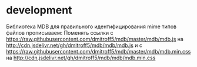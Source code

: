 # development
Библиотека MDB
для правильного идентифицирования mime типов файлов прописываем:
Поменять ссылки с <br>
https://raw.githubusercontent.com/dmitroff5/mdb/master/mdb/mdb.js
на
http://cdn.jsdelivr.net/gh/dmitroff5/mdb/mdb/mdb.js
и с
https://raw.githubusercontent.com/dmitroff5/mdb/master/mdb/mdb.min.css 
на
http://cdn.jsdelivr.net/gh/dmitroff5/mdb/mdb/mdb.min.css
